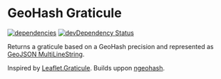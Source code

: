 # GeoHash Graticule
[![dependencies](https://david-dm.org/luscus/geohash.graticule.png)](https://david-dm.org/luscus/geohash.graticule)
[![devDependency Status](https://david-dm.org/luscus/geohash.graticule/dev-status.svg?theme=shields.io)](https://david-dm.org/luscus/geohash.graticule#info=devDependencies)

Returns a graticule based on a GeoHash precision and represented as [GeoJSON MultiLineString](http://geojson.org/geojson-spec.html#multilinestring).

Inspired by [Leaflet.Graticule](https://github.com/turban/Leaflet.Graticule).
Builds uppon [ngeohash](https://github.com/sunng87/node-geohash).


